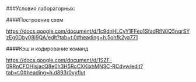 ###Условия лабораторных:


####Построение схем

 https://docs.google.com/document/d/1c9dnHLCyY1FFeo1SfadRfN0Q5nqrSYzEg0Dby08j9QA/edit?tab=t.0#heading=h.5ohfk2ya771


####Кэш и кодирование команд

 https://docs.google.com/document/d/1SZF-0RRnCFOHlsjacQ8e0h3H5RoCXKixhMN3C-RCdvw/edit?tab=t.0#heading=h.d893r0yyflut
